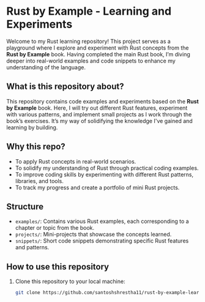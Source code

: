# Rust by Example - Learning and Experiments

Welcome to my Rust learning repository! This project serves as a playground where I explore and experiment with Rust concepts from the **Rust by Example** book. Having completed the main Rust book, I’m diving deeper into real-world examples and code snippets to enhance my understanding of the language.

## What is this repository about?

This repository contains code examples and experiments based on the **Rust by Example** book. Here, I will try out different Rust features, experiment with various patterns, and implement small projects as I work through the book’s exercises. It’s my way of solidifying the knowledge I've gained and learning by building.

## Why this repo?

- To apply Rust concepts in real-world scenarios.
- To solidify my understanding of Rust through practical coding examples.
- To improve coding skills by experimenting with different Rust patterns, libraries, and tools.
- To track my progress and create a portfolio of mini Rust projects.

## Structure

- `examples/`: Contains various Rust examples, each corresponding to a chapter or topic from the book.
- `projects/`: Mini-projects that showcase the concepts learned.
- `snippets/`: Short code snippets demonstrating specific Rust features and patterns.

## How to use this repository

1. Clone this repository to your local machine:

   ```bash
   git clone https://github.com/santoshshrestha11/rust-by-example-learning.git
